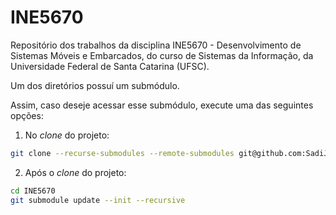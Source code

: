 # INE5670
Repositório dos trabalhos da disciplina INE5670 - Desenvolvimento de Sistemas Móveis e Embarcados, do curso de Sistemas da Informação, da Universidade Federal de Santa Catarina (UFSC).

Um dos diretórios possuí um submódulo. 

Assim, caso deseje acessar esse submódulo, execute uma das seguintes opções:

1. No _clone_ do projeto:  
```bash
git clone --recurse-submodules --remote-submodules git@github.com:SadiJr/INE5670.git
```

2. Após o _clone_ do projeto:  
```bash
cd INE5670
git submodule update --init --recursive
```
